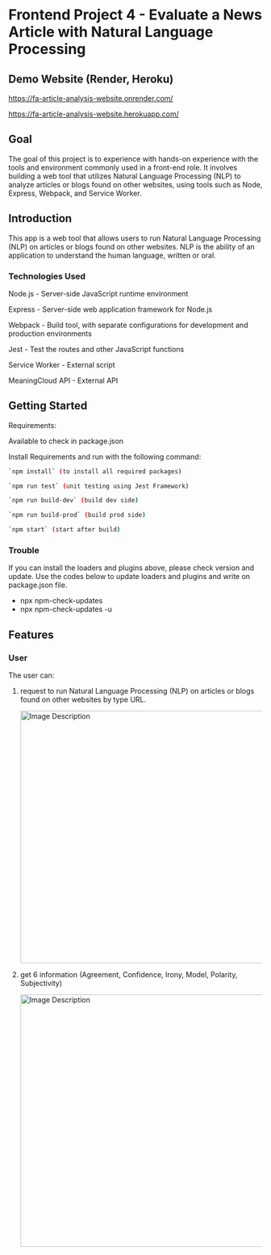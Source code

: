 # Frontend Project 4 - Evaluate a News Article with Natural Language Processing

## Demo Website (Render, Heroku)
https://fa-article-analysis-website.onrender.com/

https://fa-article-analysis-website.herokuapp.com/

## Goal
 The goal of this project is to experience with hands-on experience with the tools and environment commonly used in a front-end role. It involves building a web tool that utilizes Natural Language Processing (NLP) to analyze articles or blogs found on other websites, using tools such as Node, Express, Webpack, and Service Worker. 

## Introduction
This app is a web tool that allows users to run Natural Language Processing (NLP) on articles or blogs found on other websites. NLP is the ability of an application to understand the human language, written or oral.

### Technologies Used

Node.js - Server-side JavaScript runtime environment

Express - Server-side web application framework for Node.js

Webpack - Build tool, with separate configurations for development and production environments

Jest - Test the routes and other JavaScript functions

Service Worker - External script

MeaningCloud API - External API

## Getting Started

Requirements: 

Available to check in package.json


Install Requirements and run with the following command:
``` bash
`npm install` (to install all required packages)

`npm run test` (unit testing using Jest Framework)

`npm run build-dev` (build dev side)

`npm run build-prod` (build prod side)

`npm start` (start after build)
```

### Trouble

If you can install the loaders and plugins above, please check version and update.
Use the codes below to update loaders and plugins and write on package.json file.
* npx npm-check-updates
* npx npm-check-updates -u

## Features

### User
The user can:
1. request to run Natural Language Processing (NLP) on articles or blogs found on other websites by type URL.

   <img src="https://user-images.githubusercontent.com/79179847/229664021-dbcb6bd9-f547-4b22-b3bf-ed08d4f5e5c7.png" alt="Image Description" width="500" >


2. get 6 information (Agreement, Confidence, Irony, Model, Polarity, Subjectivity)

   <img src="https://user-images.githubusercontent.com/79179847/229663953-a7f9963c-95ff-4bf1-aadf-fa4ab419b089.png" alt="Image Description" width="500" >






